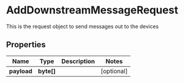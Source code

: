 

# AddDownstreamMessageRequest

This is the request object to send messages out to the devices

## Properties

Name | Type | Description | Notes
------------ | ------------- | ------------- | -------------
**payload** | **byte[]** |  |  [optional]



